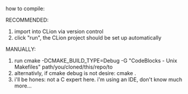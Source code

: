 how to compile:

RECOMMENDED: 
1. import into CLion via version control 
2. click "run", the CLion project should be set up automatically

MANUALLY: 
1. run cmake -DCMAKE_BUILD_TYPE=Debug -G "CodeBlocks - Unix Makefiles" path/you/cloned/this/repo/to
2. alternativly, if cmake debug is not desire: cmake .
3. i'll be hones: not a C expert here. i'm using an IDE, don't know much more...
